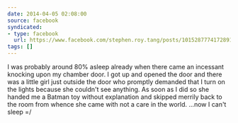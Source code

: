 ```yaml
---
date: 2014-04-05 02:08:00
source: facebook
syndicated:
- type: facebook
  url: https://www.facebook.com/stephen.roy.tang/posts/10152877741728912
tags: []
---
```


I was probably around 80% asleep already when there came an incessant knocking upon my chamber door. I got up and opened the door and there was a little girl just outside the door who promptly demanded that I turn on the lights because she couldn't see anything. As soon as I did so she handed me a Batman toy without explanation and skipped merrily back to the room from whence she came with not a care in the world.  ...now I can't sleep =/